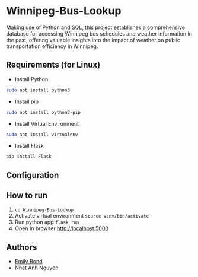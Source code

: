 # Winnipeg-Bus-Lookup

Making use of Python and SQL, this project establishes a comprehensive database for accessing Winnipeg bus schedules and weather information in the past, offering valuable insights into the impact of weather on public transportation efficiency in Winnipeg.

## Requirements (for Linux)

- Install Python
  
```bash
sudo apt install python3
```

- Install pip

```bash
sudo apt install python3-pip
```

- Install Virtual Environment

```bash
sudo apt install virtualenv
```

- Install Flask

```bash
pip install Flask
```

## Configuration

## How to run

1. `cd Winnipeg-Bus-Lookup`
2. Activate virtual environment `source venv/bin/activate`
3. Run python app `flask run`
4. Open in browser [http://localhost:5000](http://localhost:5000)

## Authors

- [Emily Bond]()
- [Nhat Anh Nguyen](https://github.com/nateng98)
